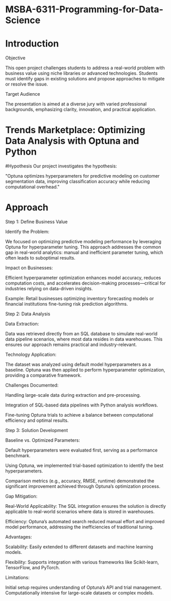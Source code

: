 # MSBA-6311-Programming-for-Data-Science

# Introduction

Objective

This open project challenges students to address a real-world problem with business value using niche libraries or advanced technologies. Students must identify gaps in existing solutions and propose approaches to mitigate or resolve the issue.

Target Audience

The presentation is aimed at a diverse jury with varied professional backgrounds, emphasizing clarity, innovation, and practical application.

# Trends Marketplace: Optimizing Data Analysis with Optuna and Python

#Hypothesis
Our project investigates the hypothesis:

"Optuna optimizes hyperparameters for predictive modeling on customer segmentation data, improving classification accuracy while reducing computational overhead."

# Approach
Step 1: Define Business Value

Identify the Problem:

We focused on optimizing predictive modeling performance by leveraging Optuna for hyperparameter tuning. This approach addresses the common gap in real-world analytics: manual and inefficient parameter tuning, which often leads to suboptimal results.

Impact on Businesses:

Efficient hyperparameter optimization enhances model accuracy, reduces computation costs, and accelerates decision-making processes—critical for industries relying on data-driven insights.

Example: Retail businesses optimizing inventory forecasting models or financial institutions fine-tuning risk prediction algorithms.

Step 2: Data Analysis

Data Extraction:

Data was retrieved directly from an SQL database to simulate real-world data pipeline scenarios, where most data resides in data warehouses. This ensures our approach remains practical and industry-relevant.

Technology Application:

The dataset was analyzed using default model hyperparameters as a baseline. Optuna was then applied to perform hyperparameter optimization, providing a comparative framework.

Challenges Documented:

Handling large-scale data during extraction and pre-processing.

Integration of SQL-based data pipelines with Python analysis workflows.

Fine-tuning Optuna trials to achieve a balance between computational efficiency and optimal results.

Step 3: Solution Development

Baseline vs. Optimized Parameters:

Default hyperparameters were evaluated first, serving as a performance benchmark.

Using Optuna, we implemented trial-based optimization to identify the best hyperparameters.

Comparison metrics (e.g., accuracy, RMSE, runtime) demonstrated the significant improvement achieved through Optuna’s optimization process.

Gap Mitigation:

Real-World Applicability: The SQL integration ensures the solution is directly applicable to real-world scenarios where data is stored in warehouses.

Efficiency: Optuna’s automated search reduced manual effort and improved model performance, addressing the inefficiencies of traditional tuning.

Advantages:

Scalability: Easily extended to different datasets and machine learning models.

Flexibility: Supports integration with various frameworks like Scikit-learn, TensorFlow, and PyTorch.

Limitations:

Initial setup requires understanding of Optuna’s API and trial management.
Computationally intensive for large-scale datasets or complex models.
